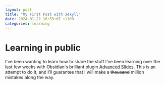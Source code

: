```yaml
---
layout: post
title: "My First Post with Jekyll"
date: 2024-01-22 16:53:07 +1100
categories: learning
---
```


# Learning in public

I've been wanting to learn how to share the stuff I've been learning over the last few weeks with Obsidian's brilliant plugin [Advanced Slides](https://mszturc.github.io/obsidian-advanced-slides/). This is an attempt to do it, and I'll guarantee that I will make a ~~thousand~~ million mistakes along the way.
